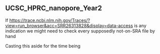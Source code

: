 ## UCSC_HPRC_nanopore_Year2

If https://trace.ncbi.nlm.nih.gov/Traces/?view=run_browser&acc=SRR26313828&display=data-access is any indication we might need to check every supposedly not-on-SRA file by hand

Casting this aside for the time being